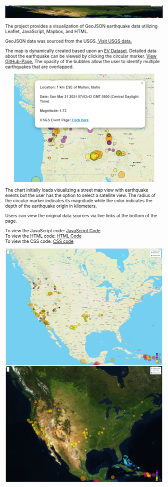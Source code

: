 
<html>
<p align="center"><img width="100%" height="40px" src="Images/satelliteMap.png"></p>            
<body>
<p>
The project provides a visualization of GeoJSON earthquake data utilizing Leaflet, JavaScript, Mapbox, and HTML.

GeoJSON data was sourced from the USGS.<a href="https://earthquake.usgs.gov/earthquakes/feed/v1.0/summary/all_week.geojson"> Visit USGS data.</a>

The map is dynamically created based upon an [EV Dataset](assets/data/EVs.csv). Detailed data about the earthquake can be viewed by clicking the circular marker.
<a href="https://danawoodruff.github.io/leaflet-challenge/">View GitHub-Page.</a> 
The opacity of the bubbles allow the user to identify multiple earthquakes that are overlapped.

<p align="center"><img width="449" height="auto" src="Images/popup.PNG">

The chart initially loads visualizing a street map view with earthquake events but the user has the option to select a satellite view.
The radius of the circular marker indicates its magnitude while the color indicates the depth of the earthquake origin in kilometers.

Users can view the original data sources via live links at the bottom of the page.

To view the JavaScript code: [JavaScript Code](static/js/logic.js)<br>
To view the HTML code: [HTML Code](index.html)<br>
To view the CSS code: [CSS code](static/css/style.css)</p>

<p align="center"><img width="500" height="auto" src="Images/map.PNG"> <img width="500" height="auto" src="Images/satelliteMap.PNG"></p>
</body>
</html>
